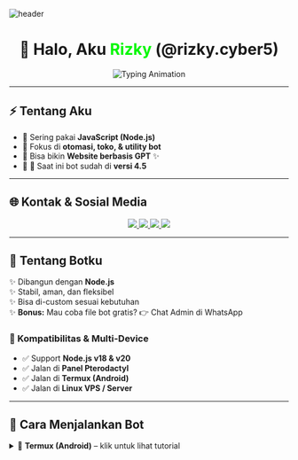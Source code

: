 ![header](https://files.catbox.moe/ta9ds2.gif)

<h1 align="center">👋 Halo, Aku <span style="color:#00F700">Rizky</span> (@rizky.cyber5)</h1>

<p align="center">
  <img src="https://readme-typing-svg.herokuapp.com?font=Fira+Code&weight=700&size=22&pause=1000&color=00F700&center=true&vCenter=true&width=700&lines=💻+Developer+Bot+Telegram;🚀+Fullstack+JS+Enthusiast;🤖+Pembuat+Utility+%26+Toko+Bot;✨+Website+GPT+Developer" alt="Typing Animation"/>
</p>

---

## ⚡ Tentang Aku
- 🔹 Sering pakai **JavaScript (Node.js)**  
- 🔹 Fokus di **otomasi, toko, & utility bot**  
- 🔹 Bisa bikin **Website berbasis GPT** ✨  
- 🔹 📌 Saat ini bot sudah di **versi 4.5**  

---

## 🌐 Kontak & Sosial Media  

<p align="center">
  <a href="https://www.tiktok.com/@rizky.cyber5">
    <img src="https://img.shields.io/badge/TikTok-@rizky.cyber5-black?logo=tiktok&style=for-the-badge" />
  </a>
  <a href="https://wa.me/6285126274305">
    <img src="https://img.shields.io/badge/Chat%20Admin-WhatsApp-25D366?logo=whatsapp&style=for-the-badge" />
  </a>
  <a href="https://whatsapp.com/channel/0029Vb6zk9h7DAWw5iFGoI1N">
    <img src="https://img.shields.io/badge/Join-WhatsApp%20Channel-128C7E?logo=whatsapp&style=for-the-badge" />
  </a>
  <a href="https://t.me/BotFather">
    <img src="https://img.shields.io/badge/Buat%20API%20BotFather-telegram-blue?logo=telegram&style=for-the-badge" />
  </a>
</p>

---

## 🤖 Tentang Botku  

✨ Dibangun dengan **Node.js**  
✨ Stabil, aman, dan fleksibel  
✨ Bisa di-custom sesuai kebutuhan  
✨ **Bonus:** Mau coba file bot gratis? 👉 Chat Admin di WhatsApp  

### 🔧 Kompatibilitas & Multi-Device  
- ✅ Support **Node.js v18 & v20**  
- ✅ Jalan di **Panel Pterodactyl**  
- ✅ Jalan di **Termux (Android)**  
- ✅ Jalan di **Linux VPS / Server**  

---

## 🚀 Cara Menjalankan Bot  

<details>
<summary>📱 <b>Termux (Android)</b> – klik untuk lihat tutorial</summary>

```bash
pkg update && pkg upgrade
pkg install nodejs git nano -y
git clone https://github.com/username/repo-bot.git
cd repo-bot
npm install

🔑 Edit API Key dari BotFather

nano config.js

Isi dengan token bot kamu:

telegram: {
   token: 'masukkan token BotFather', // Token dari BotFather
   adminId: '7693829809' // ID Telegram admin utama
};

Simpan (CTRL + X → Y → Enter)

🚀 Jalankan Bot

npm start

🎉 Jika berhasil, bot kamu akan online di Telegram!

</details>
---

📊 Stats & Aktivitas

<p align="center">
  <img src="https://github-readme-stats.vercel.app/api?username=rizky-cyber5&show_icons=true&theme=radical&hide_border=true" height="170"/>
  <img src="https://github-readme-streak-stats.herokuapp.com/?user=rizky-cyber5&theme=radical&hide_border=true" height="170"/>
</p>
---

🔥 Selalu berkembang untuk masa depan otomasi & AI!

---